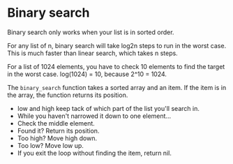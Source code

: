 # Binary search

Binary search only works when your list is in  sorted  order.

For any list of n, binary search will take log2n steps to  run  in  the  worst  case. This is much faster than linear search, which takes n steps.

For a list of 1024 elements, you have to check 10 elements to find the target in the worst case. log(1024) = 10, because 2^10 = 1024.

The `binary_search` function takes a sorted array and an item.  If  the  item  is  in  the  array,  the  function  returns  its position.

- low and high keep tack of which part of the list you'll search in.
- While you haven't narrowed it down to one element...
- Check the middle element.
- Found it? Return its position.
- Too high? Move high down.
- Too low? Move low up.
- If you exit the loop without finding the item, return nil.
